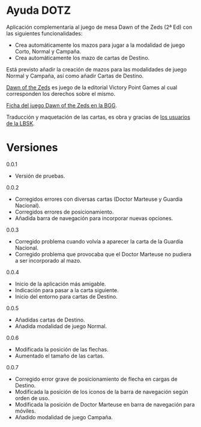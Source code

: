 Ayuda DOTZ
=====

Aplicación complementaria al juego de mesa Dawn of the Zeds (2ª Ed) con las siguientes funcionalidades:

* Crea automáticamente los mazos para jugar a la modalidad de juego Corto, Normal y Campaña.
* Crea automáticamente los mazo de cartas de Destino.

Está previsto añadir la creación de mazos para las modalidades de juego Normal y Campaña, así como añadir Cartas de Destino.


[Dawn of the Zeds](http://www.victorypointgames.com/dawn-of-the-zeds-2nd-edition.html) es juego de la editorial Victory Point Games al cual corresponden los derechos sobre el mismo.

[Ficha del juego Dawn of the Zeds en la BGG](http://boardgamegeek.com/boardgame/144568/dawn-zeds-second-edition).

Traducción y maquetación de las cartas, es obra y gracias de [los usuarios de la LBSK](http://labsk.net/index.php?topic=125777.0).

Versiones
====

0.0.1
* Versión de pruebas.

0.0.2
* Corregidos errores con diversas cartas (Doctor Marteuse y Guardia Nacional).
* Corregidos errores de posicionamiento.
* Añadida barra de navegación para incorporar nuevas opciones.

0.0.3
* Corregido problema cuando volvía a aparecer la carta de la Guardia Nacional.
* Corregido problema que provocaba que el Doctor Marteuse no pudiera a ser incorporado al mazo.

0.0.4
* Inicio de la aplicación más amigable.
* Indicación para pasar a la carta siguiente.
* Inicio del entorno para cartas de Destino.

0.0.5
* Añadidas cartas de Destino.
* Añadida modalidad de juego Normal.

0.0.6
* Modificada la posición de las flechas.
* Aumentado el tamaño de las cartas.

0.0.7
* Corregido error grave de posicionamiento de flecha en cargas de Destino.
* Modificada la posición de los iconos de la barra de navegación según orden de uso.
* Modificada la posición de Doctor Marteuse en barra de navegación para móviles.
* Añadido modalidad de juego Campaña.